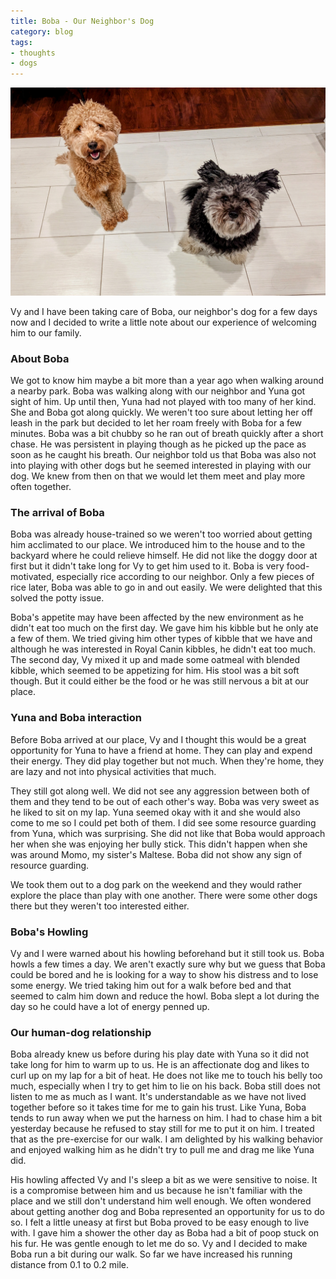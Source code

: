 ```yaml
---
title: Boba - Our Neighbor's Dog
category: blog
tags:
- thoughts
- dogs
---
```


![Yuna (left) and Boba (right)](/assets/img/boba-yuna.jpg)

Vy and I have been taking care of Boba, our neighbor's dog for a few days now and I decided to write a little note about our experience of welcoming him to our family.

### About Boba
We got to know him maybe a bit more than a year ago when walking around a nearby park. Boba was walking along with our neighbor and Yuna got sight of him. Up until then, Yuna had not played with too many of her kind. She and Boba got along quickly. We weren't too sure about letting her off leash in the park but decided to let her roam freely with Boba for a few minutes. Boba was a bit chubby so he ran out of breath quickly after a short chase. He was persistent in playing though as he picked up the pace as soon as he caught his breath. Our neighbor told us that Boba was also not into playing with other dogs but he seemed interested in playing with our dog. We knew from then on that we would let them meet and play more often together.

### The arrival of Boba
Boba was already house-trained so we weren't too worried about getting him acclimated to our place. We introduced him to the house and to the backyard where he could relieve himself. He did not like the doggy door at first but it didn't take long for Vy to get him used to it. Boba is very food-motivated, especially rice according to our neighbor. Only a few pieces of rice later, Boba was able to go in and out easily. We were delighted that this solved the potty issue.

Boba's appetite may have been affected by the new environment as he didn't eat too much on the first day. We gave him his kibble but he only ate a few of them. We tried giving him other types of kibble that we have and although he was interested in Royal Canin kibbles, he didn't eat too much. The second day, Vy mixed it up and made some oatmeal with blended kibble, which seemed to be appetizing for him. His stool was a bit soft though. But it could either be the food or he was still nervous a bit at our place.

### Yuna and Boba interaction
Before Boba arrived at our place, Vy and I thought this would be a great opportunity for Yuna to have a friend at home. They can play and expend their energy. They did play together but not much. When they're home, they are lazy and not into physical activities that much. 

They still got along well. We did not see any aggression between both of them and they tend to be out of each other's way. Boba was very sweet as he liked to sit on my lap. Yuna seemed okay with it and she would also come to me so I could pet both of them. I did see some resource guarding from Yuna, which was surprising. She did not like that Boba would approach her when she was enjoying her bully stick. This didn't happen when she was around Momo, my sister's Maltese. Boba did not show any sign of resource guarding.

We took them out to a dog park on the weekend and they would rather explore the place than play with one another. There were some other dogs there but they weren't too interested either. 

### Boba's Howling
Vy and I were warned about his howling beforehand but it still took us. Boba howls a few times a day. We aren't exactly sure why but we guess that Boba could be bored and he is looking for a way to show his distress and to lose some energy. We tried taking him out for a walk before bed and that seemed to calm him down and reduce the howl. Boba slept a lot during the day so he could have a lot of energy penned up.

### Our human-dog relationship
Boba already knew us before during his play date with Yuna so it did not take long for him to warm up to us. He is an affectionate dog and likes to curl up on my lap for a bit of heat. He does not like me to touch his belly too much, especially when I try to get him to lie on his back. Boba still does not listen to me as much as I want. It's understandable as we have not lived together before so it takes time for me to gain his trust. Like Yuna, Boba tends to run away when we put the harness on him. I had to chase him a bit yesterday because he refused to stay still for me to put it on him. I treated that as the pre-exercise for our walk. I am delighted by his walking behavior and enjoyed walking him as he didn't try to pull me and drag me like Yuna did.

His howling affected Vy and I's sleep a bit as we were sensitive to noise. It is a compromise between him and us because he isn't familiar with the place and we still don't understand him well enough. We often wondered about getting another dog and Boba represented an opportunity for us to do so. I felt a little uneasy at first but Boba proved to be easy enough to live with. I gave him a shower the other day as Boba had a bit of poop stuck on his fur. He was gentle enough to let me do so. Vy and I decided to make Boba run a bit during our walk. So far we have increased his running distance from 0.1 to 0.2 mile.

